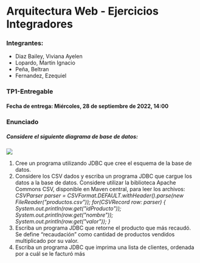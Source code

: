 # Arquitectura Web - Ejercicios Integradores 
### Integrantes: 
<ul>
  <li>Diaz Bailey, Viviana Ayelen</li>
  <li>Lopardo, Martin Ignacio</li>
  <li>Peña, Beltran</li>
  <li>Fernandez, Ezequiel</li>
</ul>

### TP1-Entregable
#### Fecha de entrega: Miércoles, 28 de septiembre de 2022, 14:00


### Enunciado
##### Considere el siguiente diagrama de base de datos:
<img src="https://files.fm/thumb_show.php?i=w78fdrb62" />

1. Cree un programa utilizando JDBC que cree el esquema de la base de datos.
2. Considere los CSV dados y escriba un programa JDBC que cargue los datos a la base de
datos. Considere utilizar la biblioteca Apache Commons CSV, disponible en Maven central,
para leer los archivos: <br/>
<i>CSVParser parser = CSVFormat.DEFAULT.withHeader().parse(new
FileReader("productos.csv")); 
for(CSVRecord row: parser) {
System.out.println(row.get("idProducto"));
System.out.println(row.get("nombre"));
System.out.println(row.get("valor"));
} </i>
3. Escriba un programa JDBC que retorne el producto que más recaudó. Se define
“recaudación” como cantidad de productos vendidos multiplicado por su valor.
4. Escriba un programa JDBC que imprima una lista de clientes, ordenada por a cuál se le
facturó más
